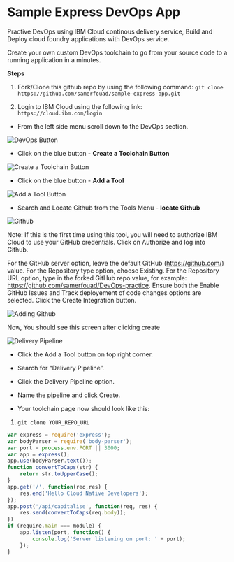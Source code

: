 # Sample Express DevOps App

Practive DevOps using IBM Cloud continous delivery service, Build and Deploy cloud foundry applications with DevOps service.

Create your own custom DevOps toolchain to go from your source code to a running application in a minutes.

**Steps**

1. Fork/Clone this github repo by using the following command: `git clone https://github.com/samerfouad/sample-express-app.git`

2. Login to IBM Cloud using the following link: `https://cloud.ibm.com/login`

- From the left side menu scroll down to the DevOps section.

![DevOps Button](https://user-images.githubusercontent.com/18283745/59562339-ad7aa400-902b-11e9-845f-eaef328df35e.png)

- Click on the blue button - **Create a Toolchain Button**

![Create a Toolchain Button](https://user-images.githubusercontent.com/18283745/59562340-afdcfe00-902b-11e9-8062-ec5a43c216fe.png)

- Click on the blue button - **Add a Tool**

![Add a Tool Button](https://user-images.githubusercontent.com/18283745/59562510-e9af0400-902d-11e9-8a6f-11fc266c3b96.png)

- Search and Locate Github from the Tools Menu - **locate Github**

![Github](https://user-images.githubusercontent.com/18283745/59562561-604c0180-902e-11e9-8f0e-b9a143234196.png)

Note: If this is the first time using this tool, you will need to authorize IBM Cloud to use your GitHub credentials. Click on Authorize and log into Github.

For the GitHub server option, leave the default GitHub (https://github.com/) value.
For the Repository type option, choose Existing.
For the Repository URL option, type in the forked GitHub repo value, for example: https://github.com/samerfouad/DevOps-practice.
Ensure both the Enable GitHub Issues and Track deployement of code changes options are selected.
Click the Create Integration button.

![Adding Github](https://user-images.githubusercontent.com/18283745/59562610-e8320b80-902e-11e9-9100-7b54e6fce159.png)

Now, You should see this screen after clicking create


![Delivery Pipeline](https://user-images.githubusercontent.com/18283745/59562632-42cb6780-902f-11e9-858d-7fbd7903cc55.png)

- Click the Add a Tool button on top right corner.

- Search for “Delivery Pipeline”.

- Click the Delivery Pipeline option.

- Name the pipeline and click Create.

- Your toolchain page now should look like this:


1. `git clone YOUR_REPO_URL`

```javascript
var express = require('express');
var bodyParser = require('body-parser');
var port = process.env.PORT || 3000;
var app = express();
app.use(bodyParser.text());
function convertToCaps(str) {
    return str.toUpperCase();
}
app.get('/', function(req,res) {
    res.end('Hello Cloud Native Developers');
});
app.post('/api/capitalise', function(req, res) {
    res.send(convertToCaps(req.body));
})
if (require.main === module) {
    app.listen(port, function() {
        console.log('Server listening on port: ' + port);
    });
}
```


